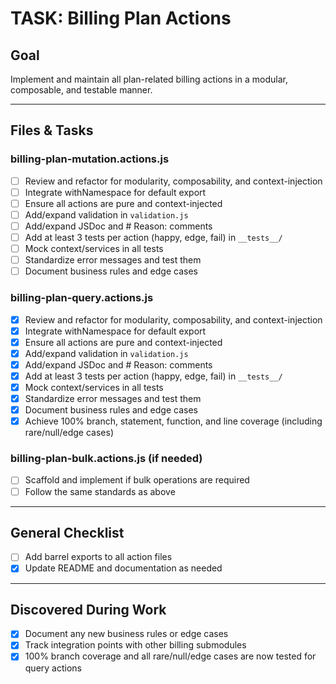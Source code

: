 # TASK: Billing Plan Actions

## Goal
Implement and maintain all plan-related billing actions in a modular, composable, and testable manner.

---

## Files & Tasks

### billing-plan-mutation.actions.js
- [ ] Review and refactor for modularity, composability, and context-injection
- [ ] Integrate withNamespace for default export
- [ ] Ensure all actions are pure and context-injected
- [ ] Add/expand validation in `validation.js`
- [ ] Add/expand JSDoc and # Reason: comments
- [ ] Add at least 3 tests per action (happy, edge, fail) in `__tests__/`
- [ ] Mock context/services in all tests
- [ ] Standardize error messages and test them
- [ ] Document business rules and edge cases

### billing-plan-query.actions.js
- [x] Review and refactor for modularity, composability, and context-injection
- [x] Integrate withNamespace for default export
- [x] Ensure all actions are pure and context-injected
- [x] Add/expand validation in `validation.js`
- [x] Add/expand JSDoc and # Reason: comments
- [x] Add at least 3 tests per action (happy, edge, fail) in `__tests__/`
- [x] Mock context/services in all tests
- [x] Standardize error messages and test them
- [x] Document business rules and edge cases
- [x] Achieve 100% branch, statement, function, and line coverage (including rare/null/edge cases)

### billing-plan-bulk.actions.js (if needed)
- [ ] Scaffold and implement if bulk operations are required
- [ ] Follow the same standards as above

---

## General Checklist
- [ ] Add barrel exports to all action files
- [x] Update README and documentation as needed

---

## Discovered During Work
- [x] Document any new business rules or edge cases
- [x] Track integration points with other billing submodules
- [x] 100% branch coverage and all rare/null/edge cases are now tested for query actions 